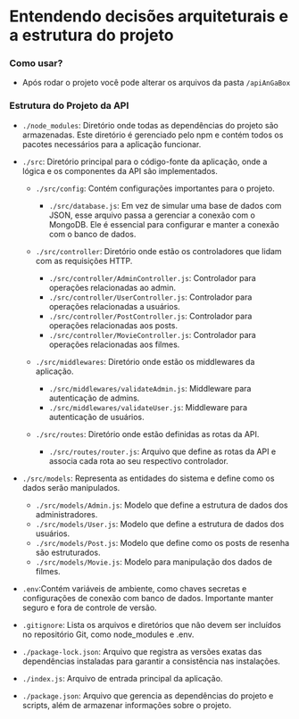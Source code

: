 # Entendendo decisões arquiteturais e a estrutura do projeto

### Como usar?

- Após rodar o projeto você pode alterar os arquivos da pasta `/apiAnGaBox`

### Estrutura do Projeto da API

- `./node_modules`: Diretório onde todas as dependências do projeto são armazenadas. Este diretório é gerenciado pelo npm e contém todos os pacotes necessários para a aplicação funcionar.

- `./src`: Diretório principal para o código-fonte da aplicação, onde a lógica e os componentes da API são implementados.
  - `./src/config`: Contém configurações importantes para o projeto. 
    - `./src/database.js`: Em vez de simular uma base de dados com JSON, esse arquivo passa a gerenciar a conexão com o MongoDB. Ele é essencial para configurar e manter a conexão com o banco de dados.
  - `./src/controller`: Diretório onde estão os controladores que lidam com as requisições HTTP.
    - `./src/controller/AdminController.js`: Controlador para operações relacionadas ao admin.
    - `./src/controller/UserController.js`: Controlador para operações relacionadas a usuários.
    - `./src/controller/PostController.js`: Controlador para operações relacionadas aos posts.
    - `./src/controller/MovieController.js`: Controlador para operações relacionadas aos filmes.
  
  - `./src/middlewares`: Diretório onde estão os middlewares da aplicação.
    - `./src/middlewares/validateAdmin.js`: Middleware para autenticação de admins.
    - `./src/middlewares/validateUser.js`: Middleware para autenticação de usuários.
  
  - `./src/routes`: Diretório onde estão definidas as rotas da API.
    - `./src/routes/router.js`: Arquivo que define as rotas da API e associa cada rota ao seu respectivo controlador.
  
 - `./src/models`: Representa as entidades do sistema e define como os dados serão manipulados.
    - `./src/models/Admin.js`: Modelo que define a estrutura de dados dos administradores.
    - `./src/models/User.js`: Modelo que define a estrutura de dados dos usuários.
    - `./src/models/Post.js`: Modelo que define como os posts de resenha são estruturados.
    - `./src/models/Movie.js`: Modelo para manipulação dos dados de filmes. 

- `.env`:Contém variáveis de ambiente, como chaves secretas e configurações de conexão com banco de dados. Importante manter seguro e fora de controle de versão. 
- `.gitignore`: Lista os arquivos e diretórios que não devem ser incluídos no repositório Git, como node_modules e .env. 
- `./package-lock.json`: Arquivo que registra as versões exatas das dependências instaladas para garantir a consistência nas instalações.
- `./index.js`: Arquivo de entrada principal da aplicação.
- `./package.json`: Arquivo que gerencia as dependências do projeto e scripts, além de armazenar informações sobre o projeto.
